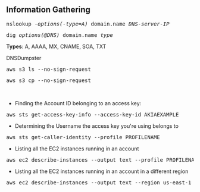 ## Information Gathering

<pre>nslookup -<i>options(-type=A)</i> domain.name <i>DNS-server-IP</i></pre>
<pre>dig <i>options(@DNS)</i> domain.name <i>type</i></pre>
**Types**: A, AAAA, MX, CNAME, SOA, TXT

DNSDumpster

<pre>aws s3 ls --no-sign-request</pre>
<pre>aws s3 cp --no-sign-request</pre>
<br>

- Finding the Account ID belonging to an access key:
<pre>aws sts get-access-key-info --access-key-id AKIAEXAMPLE</pre>

- Determining the Username the access key you're using belongs to
<pre>aws sts get-caller-identity --profile PROFILENAME</pre>

- Listing all the EC2 instances running in an account
<pre>aws ec2 describe-instances --output text --profile PROFILENAME</pre>

- Listing all the EC2 instances running in an account in a different region
<pre>aws ec2 describe-instances --output text --region us-east-1 --profile PROFILENAME</pre>
